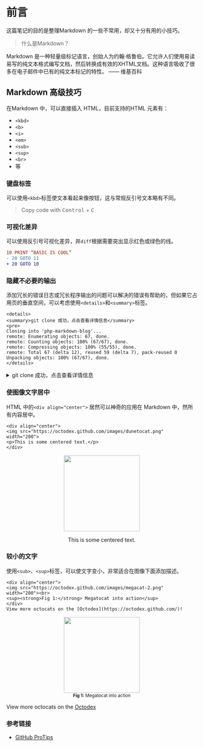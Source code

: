 # 前言
这篇笔记的目的是整理Markdown 的一些不常用，却又十分有用的小技巧。

> 什么是Markdown？

Markdown 是一种轻量级标记语言，创始人为约翰·格鲁伯。它允许人们使用易读易写的纯文本格式编写文档，然后转换成有效的XHTML文档。这种语言吸收了很多在电子邮件中已有的纯文本标记的特性。 —— 维基百科

## Markdown 高级技巧
在Markdown 中，可以直接插入 HTML，目前支持的HTML 元素有：
* `<kbd>`
* `<b>`
* `<i>`
* `<em>`
* `<sub>`
* `<sup>`
* `<br>`
* 等

### 键盘标签
可以使用`<kbd>`标签使文本看起来像按钮，这与常规反引号文本略有不同。

> Copy code with <kbd>Control</kbd> + <kbd>C</kbd>

### 可视化差异
可以使用反引号可视化差异，并`diff`根据需要突出显示红色或绿色的线。

```diff
10 PRINT “BASIC IS COOL”
- 20 GOTO 11
+ 20 GOTO 10
```

### 隐藏不必要的输出
添加冗长的错误日志或冗长程序输出的问题可以解决的错误有帮助的，但如果它占用页的垂直空间，可以考虑使用`<details>`和`<summary>`标签。

```
<details>
<summary>git clone 成功，点击查看详情信息</summary>
<pre>
Cloning into 'php-markdown-blog'...
remote: Enumerating objects: 67, done.
remote: Counting objects: 100% (67/67), done.
remote: Compressing objects: 100% (55/55), done.
remote: Total 67 (delta 12), reused 59 (delta 7), pack-reused 0
Unpacking objects: 100% (67/67), done.
</details>
```

<details>
<summary>git clone 成功，点击查看详情信息</summary>
<pre>
Cloning into 'php-markdown-blog'...
remote: Enumerating objects: 67, done.
remote: Counting objects: 100% (67/67), done.
remote: Compressing objects: 100% (55/55), done.
remote: Total 67 (delta 12), reused 59 (delta 7), pack-reused 0
Unpacking objects: 100% (67/67), done.
</details>

### 使图像文字居中
HTML 中的`<div align="center">` 居然可以神奇的应用在 Markdown 中，然所有内容居中。

```
<div align="center">
<img src="https://octodex.github.com/images/dunetocat.png" width="200">
<p>This is some centered text.</p>
</div>
```
<div align="center">
<img src="https://octodex.github.com/images/dunetocat.png" width="200">
<p>This is some centered text.</p>
</div>

### 较小的文字
使用`<sub>`、`<sup>`标签，可以使文字变小，非常适合在图像下面添加描述。

```
<div align="center">
<img src="https://octodex.github.com/images/megacat-2.png" width="200"><br>
<sup><strong>Fig 1:</strong> Megatocat into action</sup>
</div>
View more octocats on the [Octodex](https://octodex.github.com/)!
```

<div align="center">
<img src="https://octodex.github.com/images/megacat-2.png" width="200"><br>
<sup><strong>Fig 1:</strong> Megatocat into action</sup>
</div>

View more octocats on the [Octodex](https://octodex.github.com/)

### 参考链接
* [GitHub ProTips](https://github.blog/2020-04-09-github-protips-tips-tricks-hacks-and-secrets-from-lee-reilly/#9-a-numbers-game)